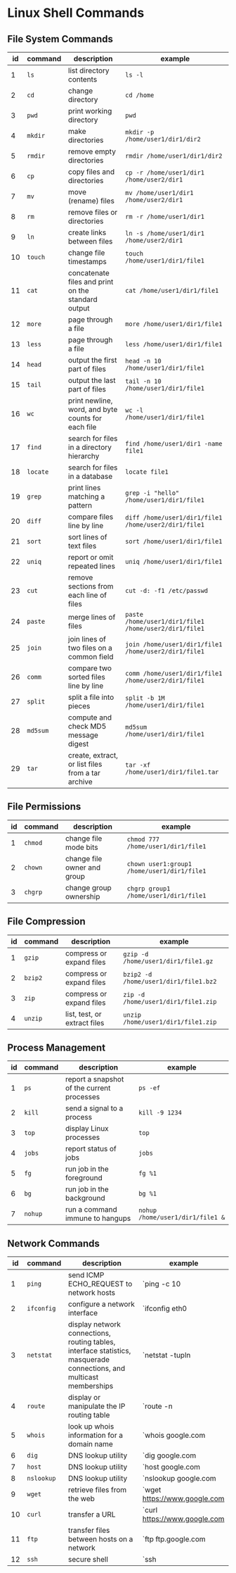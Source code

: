 # Linux Shell Commands

## File System Commands

| id  | command  | description                                        | example                                               |
| --- | -------- | -------------------------------------------------- | ----------------------------------------------------- |
| 1   | `ls`     | list directory contents                            | `ls -l`                                               |
| 2   | `cd`     | change directory                                   | `cd /home`                                            |
| 3   | `pwd`    | print working directory                            | `pwd`                                                 |
| 4   | `mkdir`  | make directories                                   | `mkdir -p /home/user1/dir1/dir2`                      |
| 5   | `rmdir`  | remove empty directories                           | `rmdir /home/user1/dir1/dir2`                         |
| 6   | `cp`     | copy files and directories                         | `cp -r /home/user1/dir1 /home/user2/dir1`             |
| 7   | `mv`     | move (rename) files                                | `mv /home/user1/dir1 /home/user2/dir1`                |
| 8   | `rm`     | remove files or directories                        | `rm -r /home/user1/dir1`                              |
| 9   | `ln`     | create links between files                         | `ln -s /home/user1/dir1 /home/user2/dir1`             |
| 10  | `touch`  | change file timestamps                             | `touch /home/user1/dir1/file1`                        |
| 11  | `cat`    | concatenate files and print on the standard output | `cat /home/user1/dir1/file1`                          |
| 12  | `more`   | page through a file                                | `more /home/user1/dir1/file1`                         |
| 13  | `less`   | page through a file                                | `less /home/user1/dir1/file1`                         |
| 14  | `head`   | output the first part of files                     | `head -n 10 /home/user1/dir1/file1`                   |
| 15  | `tail`   | output the last part of files                      | `tail -n 10 /home/user1/dir1/file1`                   |
| 16  | `wc`     | print newline, word, and byte counts for each file | `wc -l /home/user1/dir1/file1`                        |
| 17  | `find`   | search for files in a directory hierarchy          | `find /home/user1/dir1 -name file1`                   |
| 18  | `locate` | search for files in a database                     | `locate file1`                                        |
| 19  | `grep`   | print lines matching a pattern                     | `grep -i "hello" /home/user1/dir1/file1`              |
| 20  | `diff`   | compare files line by line                         | `diff /home/user1/dir1/file1 /home/user2/dir1/file1`  |
| 21  | `sort`   | sort lines of text files                           | `sort /home/user1/dir1/file1`                         |
| 22  | `uniq`   | report or omit repeated lines                      | `uniq /home/user1/dir1/file1`                         |
| 23  | `cut`    | remove sections from each line of files            | `cut -d: -f1 /etc/passwd`                             |
| 24  | `paste`  | merge lines of files                               | `paste /home/user1/dir1/file1 /home/user2/dir1/file1` |
| 25  | `join`   | join lines of two files on a common field          | `join /home/user1/dir1/file1 /home/user2/dir1/file1`  |
| 26  | `comm`   | compare two sorted files line by line              | `comm /home/user1/dir1/file1 /home/user2/dir1/file1`  |
| 27  | `split`  | split a file into pieces                           | `split -b 1M /home/user1/dir1/file1`                  |
| 28  | `md5sum` | compute and check MD5 message digest               | `md5sum /home/user1/dir1/file1`                       |
| 29  | `tar`    | create, extract, or list files from a tar archive  | `tar -xf /home/user1/dir1/file1.tar`                  |

## File Permissions

| id  | command | description                 | example                                     |
| --- | ------- | --------------------------- | ------------------------------------------- |
| 1   | `chmod` | change file mode bits       | `chmod 777 /home/user1/dir1/file1`          |
| 2   | `chown` | change file owner and group | `chown user1:group1 /home/user1/dir1/file1` |
| 3   | `chgrp` | change group ownership      | `chgrp group1 /home/user1/dir1/file1`       |

## File Compression

| id  | command | description                  | example                               |
| --- | ------- | ---------------------------- | ------------------------------------- |
| 1   | `gzip`  | compress or expand files     | `gzip -d /home/user1/dir1/file1.gz`   |
| 2   | `bzip2` | compress or expand files     | `bzip2 -d /home/user1/dir1/file1.bz2` |
| 3   | `zip`   | compress or expand files     | `zip -d /home/user1/dir1/file1.zip`   |
| 4   | `unzip` | list, test, or extract files | `unzip /home/user1/dir1/file1.zip`    |

## Process Management

| id  | command | description                                | example                          |
| --- | ------- | ------------------------------------------ | -------------------------------- |
| 1   | `ps`    | report a snapshot of the current processes | `ps -ef`                         |
| 2   | `kill`  | send a signal to a process                 | `kill -9 1234`                   |
| 3   | `top`   | display Linux processes                    | `top`                            |
| 4   | `jobs`  | report status of jobs                      | `jobs`                           |
| 5   | `fg`    | run job in the foreground                  | `fg %1`                          |
| 6   | `bg`    | run job in the background                  | `bg %1`                          |
| 7   | `nohup` | run a command immune to hangups            | `nohup /home/user1/dir1/file1 &` |

## Network Commands

| id  | command | description                             | example     |
| --- | ------- | --------------------------------------- | ----------- |
| 1   | `ping`  | send ICMP ECHO_REQUEST to network hosts | `ping -c 10 |
| 2   | `ifconfig` | configure a network interface | `ifconfig eth0
| 3   | `netstat` | display network connections, routing tables, interface statistics, masquerade connections, and multicast memberships | `netstat -tupln
| 4   | `route` | display or manipulate the IP routing table | `route -n
| 5   | `whois` | look up whois information for a domain name | `whois google.com
| 6   | `dig` | DNS lookup utility | `dig google.com
| 7   | `host` | DNS lookup utility | `host google.com
| 8   | `nslookup` | DNS lookup utility | `nslookup google.com
| 9   | `wget` | retrieve files from the web | `wget https://www.google.com
| 10  | `curl` | transfer a URL | `curl https://www.google.com
| 11  | `ftp` | transfer files between hosts on a network | `ftp ftp.google.com
| 12  | `ssh` | secure shell | `ssh

